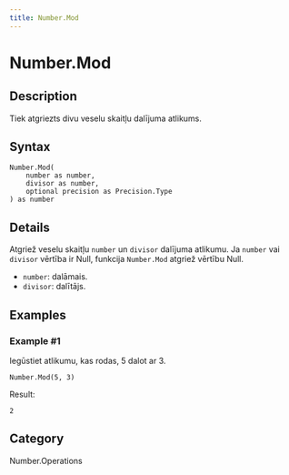 ```yaml
---
title: Number.Mod
---
```


# Number.Mod


## Description

Tiek atgriezts divu veselu skaitļu dalījuma atlikums.


## Syntax

```powerquery
Number.Mod(
    number as number,
    divisor as number,
    optional precision as Precision.Type
) as number
```


## Details

Atgriež veselu skaitļu <code>number</code> un <code>divisor</code> dalījuma atlikumu.    Ja <code>number</code> vai <code>divisor</code> vērtība ir Null, funkcija <code>Number.Mod</code> atgriež vērtību Null.      <ul>        <li><code>number</code>: dalāmais.</li>        <li><code>divisor</code>: dalītājs.</li>      </ul>


## Examples

### Example #1 
Iegūstiet atlikumu, kas rodas, 5 dalot ar 3.
```powerquery
Number.Mod(5, 3)
```

Result: 
```powerquery
2
```




## Category
Number.Operations
